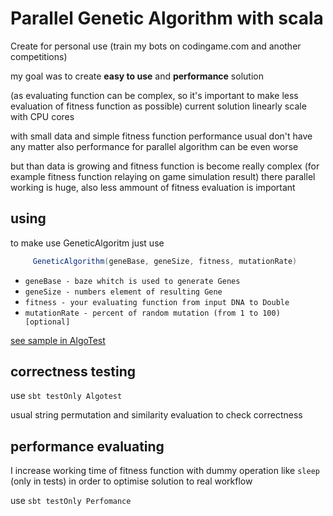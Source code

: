 # Parallel Genetic Algorithm with scala

Create for personal use (train my bots on codingame.com and another competitions)

my goal was to create **easy to use** and **performance** solution 

(as evaluating function can be complex, so it's important to make less
evaluation of fitness function as possible)
current solution linearly scale with CPU cores 

with small data and simple fitness function performance usual don't have any matter
also performance for parallel algorithm can be even worse

but than data is growing and fitness function is become really complex (for example fitness function relaying on game simulation result)
there parallel working is huge, also less ammount of fitness evaluation is important

## using

to make use GeneticAlgoritm just use 

```scala
     GeneticAlgorithm(geneBase, geneSize, fitness, mutationRate)
```
- `geneBase - baze whitch is used to generate Genes`
- `geneSize - numbers element of resulting Gene`
- `fitness - your evaluating function from input DNA to Double`
- `mutationRate - percent of random mutation (from 1 to 100) [optional]`

[see sample in AlgoTest](/src/test/scala/AlgoTest.scala)

## correctness testing

use `sbt testOnly Algotest`

usual string permutation and similarity evaluation to check correctness

## performance evaluating

I increase working time of fitness function with dummy operation like `sleep`
(only in tests)
in order to optimise solution to real workflow

use `sbt testOnly Perfomance`
